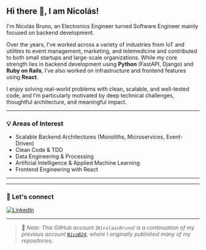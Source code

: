 ## Hi there 👋, I am Nicolás!


I'm Nicolás Bruno, an Electronics Engineer turned Software Engineer mainly focused on backend development.

Over the years, I’ve worked across a variety of industries from IoT and utilities to event management, marketing, and telemedicine and contributed to both small startups and large-scale organizations. While my core strength lies in backend development using **Python** (FastAPI, Django) and **Ruby on Rails**, I’ve also worked on infrastructure and frontend features using **React**.

I enjoy solving real-world problems with clean, scalable, and well-tested code, and I’m particularly motivated by deep technical challenges, thoughtful architecture, and meaningful impact.

---

### 💡 Areas of Interest
- Scalable Backend Architectures (Monoliths, Microservices, Event-Driven)
- Clean Code & TDD
- Data Engineering & Processing
- Artificial Intelligence & Applied Machine Learning
- Frontend Engineering with React

---

---

### 📢 Let's connect

[![LinkedIn](https://img.shields.io/badge/-LinkedIn-blue?logo=linkedin&style=for-the-badge)](https://www.linkedin.com/in/nicbruno)

---

> 📌 _Note: This GitHub account (`NicolaasBruno`) is a continuation of my previous account [`NicoB24`](https://github.com/NicoB24), where I originally published many of my repositories._
